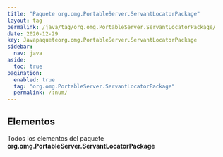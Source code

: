 ```yaml
---
title: "Paquete org.omg.PortableServer.ServantLocatorPackage"
layout: tag
permalink: /java/tag/org.omg.PortableServer.ServantLocatorPackage/
date: 2020-12-29
key: Javapaqueteorg.omg.PortableServer.ServantLocatorPackage
sidebar: 
  nav: java
aside: 
  toc: true
pagination: 
  enabled: true
  tag: "org.omg.PortableServer.ServantLocatorPackage"
  permalink: /:num/
---
```


<h2>Elementos</h2>
Todos los elementos del paquete <strong>org.omg.PortableServer.ServantLocatorPackage</strong>
